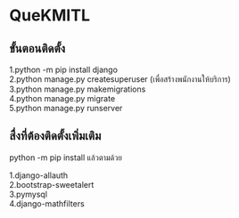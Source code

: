 # QueKMITL
## ขั้นตอนติดตั้ง
1.python -m pip install django <br>
2.python manage.py createsuperuser  (เพื่อสร้างพนักงานให้บริการ)<br>
3.python manage.py makemigrations <br>
4.python manage.py migrate <br>
5.python manage.py runserver <br>

## สื่งที่ต้องติดตั้งเพิ่มเติม
python -m pip install แล้วตามด้วย <br>

1.django-allauth <br>
2.bootstrap-sweetalert <br>
3.pymysql <br>
4.django-mathfilters <br>
